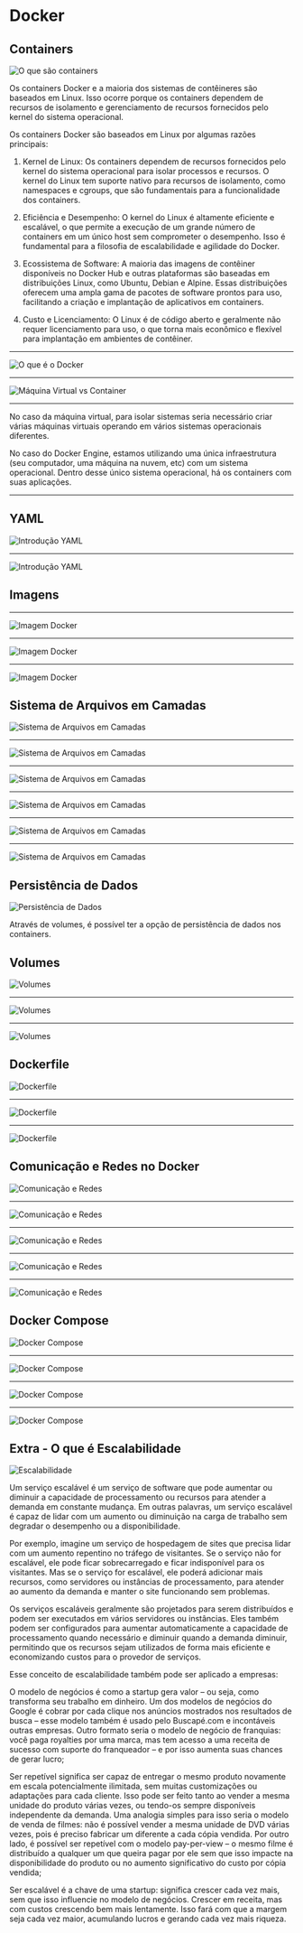 # Docker

## Containers

![O que são containers](images/image1.png 'O que são containers')

Os containers Docker e a maioria dos sistemas de contêineres são baseados em Linux. Isso ocorre porque os containers dependem de recursos de isolamento e gerenciamento de recursos fornecidos pelo kernel do sistema operacional.

Os containers Docker são baseados em Linux por algumas razões principais:

1. Kernel de Linux: Os containers dependem de recursos fornecidos pelo kernel do sistema operacional para isolar processos e recursos. O kernel do Linux tem suporte nativo para recursos de isolamento, como namespaces e cgroups, que são fundamentais para a funcionalidade dos containers.

2. Eficiência e Desempenho: O kernel do Linux é altamente eficiente e escalável, o que permite a execução de um grande número de containers em um único host sem comprometer o desempenho. Isso é fundamental para a filosofia de escalabilidade e agilidade do Docker.

3. Ecossistema de Software: A maioria das imagens de contêiner disponíveis no Docker Hub e outras plataformas são baseadas em distribuições Linux, como Ubuntu, Debian e Alpine. Essas distribuições oferecem uma ampla gama de pacotes de software prontos para uso, facilitando a criação e implantação de aplicativos em containers.
   
4. Custo e Licenciamento: O Linux é de código aberto e geralmente não requer licenciamento para uso, o que torna mais econômico e flexível para implantação em ambientes de contêiner.

---

![O que é o Docker](images/image2.png 'O que é o Docker')

---

![Máquina Virtual vs Container](images/image3.png 'Máquina Virtual vs Container')

---

No caso da máquina virtual, para isolar sistemas seria necessário criar várias máquinas virtuais operando em vários sistemas operacionais diferentes.

No caso do Docker Engine, estamos utilizando uma única infraestrutura (seu computador, uma máquina na nuvem, etc) com um sistema operacional. Dentro desse único sistema operacional, há os containers com suas aplicações.

---

## YAML

![Introdução YAML](images/image4.png 'Introdução YAML')

---

![Introdução YAML](images/image5.png 'Introdução YAML')

## Imagens

---

![Imagem Docker](images/image6.png 'Imagem Docker')

---

![Imagem Docker](images/image7.png 'Imagem Docker')

---

![Imagem Docker](images/image8.png 'Imagem Docker')

## Sistema de Arquivos em Camadas

![Sistema de Arquivos em Camadas](images/image9.png 'Sistema de Arquivos em Camadas')

---

![Sistema de Arquivos em Camadas](images/image10.png 'Sistema de Arquivos em Camadas')

---

![Sistema de Arquivos em Camadas](images/image11.png 'Sistema de Arquivos em Camadas')

---

![Sistema de Arquivos em Camadas](images/image12.png 'Sistema de Arquivos em Camadas')

---

![Sistema de Arquivos em Camadas](images/image13.png 'Sistema de Arquivos em Camadas')

---

![Sistema de Arquivos em Camadas](images/image14.png 'Sistema de Arquivos em Camadas')

## Persistência de Dados

![Persistência de Dados](images/image15.png 'Sistema de Arquivos em Camadas')

Através de volumes, é possível ter a opção de persistência de dados nos containers.

## Volumes

![Volumes](images/image16.png 'Volumes')

---

![Volumes](images/image17.png 'Volumes')

---

![Volumes](images/image18.png 'Volumes')

## Dockerfile

![Dockerfile](images/image20.png 'Dockerfile')

---

![Dockerfile](images/image21.png 'Dockerfile')

---

![Dockerfile](images/image22.png 'Dockerfile')

## Comunicação e Redes no Docker

![Comunicação e Redes](images/image23.png 'Comunicação e Redes')

---

![Comunicação e Redes](images/image24.png 'Comunicação e Redes')

---

![Comunicação e Redes](images/image25.png 'Comunicação e Redes')

---

![Comunicação e Redes](images/image26.png 'Comunicação e Redes')

---

![Comunicação e Redes](images/image27.png 'Comunicação e Redes')

## Docker Compose

![Docker Compose](images/image28.png 'Docker Compose')

---

![Docker Compose](images/image29.png 'Docker Compose')

---

![Docker Compose](images/image30.png 'Docker Compose')

---

![Docker Compose](images/image31.png 'Docker Compose')

## Extra - O que é Escalabilidade

![Escalabilidade](images/image32.png 'Escalabilidade')

Um serviço escalável é um serviço de software que pode aumentar ou diminuir a capacidade de processamento ou recursos para atender a demanda em constante mudança. Em outras palavras, um serviço escalável é capaz de lidar com um aumento ou diminuição na carga de trabalho sem degradar o desempenho ou a disponibilidade.

Por exemplo, imagine um serviço de hospedagem de sites que precisa lidar com um aumento repentino no tráfego de visitantes. Se o serviço não for escalável, ele pode ficar sobrecarregado e ficar indisponível para os visitantes. Mas se o serviço for escalável, ele poderá adicionar mais recursos, como servidores ou instâncias de processamento, para atender ao aumento da demanda e manter o site funcionando sem problemas.

Os serviços escaláveis geralmente são projetados para serem distribuídos e podem ser executados em vários servidores ou instâncias. Eles também podem ser configurados para aumentar automaticamente a capacidade de processamento quando necessário e diminuir quando a demanda diminuir, permitindo que os recursos sejam utilizados de forma mais eficiente e economizando custos para o provedor de serviços.

Esse conceito de escalabilidade também pode ser aplicado a empresas:

O modelo de negócios é como a startup gera valor – ou seja, como transforma seu trabalho em dinheiro. Um dos modelos de negócios do Google é cobrar por cada clique nos anúncios mostrados nos resultados de busca – esse modelo também é usado pelo Buscapé.com e incontáveis outras empresas. Outro formato seria o modelo de negócio de franquias: você paga royalties por uma marca, mas tem acesso a uma receita de sucesso com suporte do franqueador – e por isso aumenta suas chances de gerar lucro;

Ser repetível significa ser capaz de entregar o mesmo produto novamente em escala potencialmente ilimitada, sem muitas customizações ou adaptações para cada cliente. Isso pode ser feito tanto ao vender a mesma unidade do produto várias vezes, ou tendo-os sempre disponíveis independente da demanda. Uma analogia simples para isso seria o modelo de venda de filmes: não é possível vender a mesma unidade de DVD várias vezes, pois é preciso fabricar um diferente a cada cópia vendida. Por outro lado, é possível ser repetível com o modelo pay-per-view – o mesmo filme é distribuído a qualquer um que queira pagar por ele sem que isso impacte na disponibilidade do produto ou no aumento significativo do custo por cópia vendida;

Ser escalável é a chave de uma startup: significa crescer cada vez mais, sem que isso influencie no modelo de negócios. Crescer em receita, mas com custos crescendo bem mais lentamente. Isso fará com que a margem seja cada vez maior, acumulando lucros e gerando cada vez mais riqueza.
